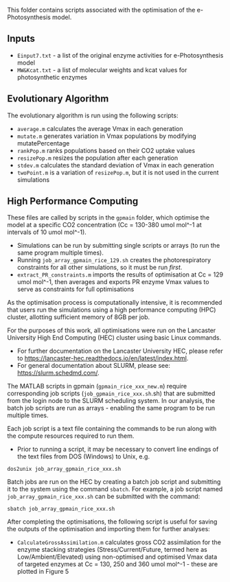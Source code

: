 This folder contains scripts associated with the optimisation of the e-Photosynthesis model.

## Inputs
- `Einput7.txt` - a list of the original enzyme activities for e-Photosynthesis model
- `MW&Kcat.txt` - a list of molecular weights and kcat values for photosynthetic enzymes

## Evolutionary Algorithm
The evolutionary algorithm is run using the following scripts:
- `average.m` calculates the average Vmax in each generation
- `mutate.m` generates variation in Vmax populations by modifying mutatePercentage
- `rankPop.m` ranks populations based on their CO2 uptake values
- `resizePop.m` resizes the population after each generation
- `stdev.m` calculates the standard deviation of Vmax in each generation
- `twoPoint.m` is a variation of `resizePop.m`, but it is not used in the current simulations

## High Performance Computing
These files are called by scripts in the `gpmain` folder, which optimise the model at a specific CO2 concentration (Cc = 130-380 umol mol^-1 at intervals of 10 umol mol^-1).
- Simulations can be run by submitting single scripts or arrays (to run the same program multiple times).
- Running `job_array_gpmain_rice_129.sh` creates the photorespiratory constraints for all other simulations, so it must be run *first*.
- `extract_PR_constraints.m` imports the results of optimisation at Cc = 129 umol mol^-1, then averages and exports PR enzyme Vmax values to serve as constraints for full optimisations

As the optimisation process is computationally intensive, it is recommended that users run the simulations using a high performance computing (HPC) cluster, allotting sufficient memory of 8GB per job.

For the purposes of this work, all optimisations were run on the Lancaster University High End Computing (HEC) cluster using basic Linux commands.
- For further documentation on the Lancaster University HEC, please refer to https://lancaster-hec.readthedocs.io/en/latest/index.html. 
- For general documentation about SLURM, please see: https://slurm.schedmd.com/.

The MATLAB scripts in gpmain (`gpmain_rice_xxx_new.m`) require corresponding job scripts (`job_gpmain_rice_xxx.sh`.sh) that are submitted from the login node to the SLURM scheduling system.
In our analysis, the batch job scripts are run as arrays - enabling the same program to be run multiple times.

Each job script is a text file containing the commands to be run along with the compute resources required to run them. 
* Prior to running a script, it may be necessary to convert line endings of the text files from DOS (Windows) to Unix, e.g.

`dos2unix job_array_gpmain_rice_xxx.sh`

Batch jobs are run on the HEC by creating a batch job script and submitting it to the system using the command `sbatch`. 
For example, a job script named `job_array_gpmain_rice_xxx.sh` can be submitted with the command:

`sbatch job_array_gpmain_rice_xxx.sh`

After completing the optimisations, the following script is useful for saving the outputs of the optimisation and importing them for further analyses:
- `CalculateGrossAssimilation.m` calculates gross CO2 assimilation for the enzyme stacking strategies (Stress/Current/Future, termed here as Low/Ambient/Elevated) using non-optimised and optimised Vmax data of targeted enzymes at Cc = 130, 250 and 360 umol mol^-1 - these are plotted in Figure 5
